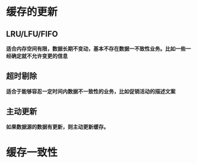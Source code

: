 

# 缓存的更新

## **LRU/LFU/FIFO**

**适合内存空间有限，数据长期不变动，基本不存在数据一不致性业务。比如一些一经确定就不允许变更的信息**



## 超时剔除

**适合于能够容忍一定时间内数据不一致性的业务，比如促销活动的描述文案**



## 主动更新

**如果数据源的数据有更新，则主动更新缓存。**





# 缓存一致性





